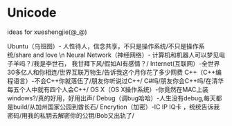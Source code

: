 # Unicode
ideas for xueshengjie(@_@)


Ubuntu（乌班图）- 人性待人，信念共享，不只是操作系统/不只是操作系统/share and love \n
Neural Network（神经网络）- 计算机和机器人可以梦见电子羊吗？/我是李世石， 我甘拜下风/假如AI有感情？/
Internet(互联网）-全世界30多亿人和你相连/世界互联万物生/告诉我这个月你花了多少网费
C++（C++编程语言）-不会C++你就落伍了/朋友你听说过C++/ C#吗/朋友你会C++吗/在清华每五个人中就有四个人会C++/
OS X（OS X操作系统）-你竟然在MAC上装windows?/真的好用，好用出声/
Debug（调bug哈哈）-人生没有debug,每天都是build/从加州国家公园到酋长石/
Encrytion（加密）-IC IP IQ卡 ，统统告诉我密码/用我的私钥去解密你的公钥/Bob又出轨了/

